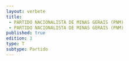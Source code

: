 ```yaml
---
layout: verbete
title:
 - PARTIDO NACIONALISTA DE MINAS GERAIS (PNM)
 - PARTIDO NACIONALISTA DE MINAS GERAIS (PNM)
published: true
edition: 1  
type: T
subtype: Partido
---
```


